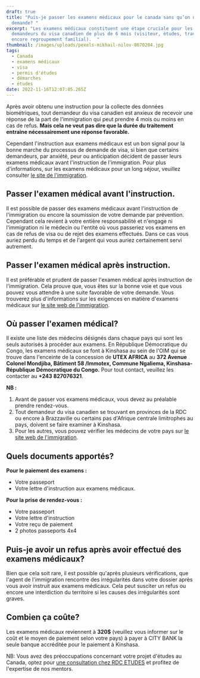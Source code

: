 ```yaml
---
draft: true
title: "Puis-je passer les examens médicaux pour le canada sans qu’on ne me le
  demande? "
excerpt: "Les examens médicaux constituent une étape cruciale pour les
  demandeurs du visa canadien de plus de 6 mois (visiteur, études, travail ou
  encore regroupement familial).  "
thumbnail: /images/uploads/pexels-mikhail-nilov-8670204.jpg
tags:
  - Canada
  - examens médicaux
  - visa
  - permis d'études
  - démarches
  - études
date: 2022-11-16T12:07:05.265Z
---
```

Après avoir obtenu une instruction pour la collecte des données biométriques, tout demandeur du visa canadien est anxieux de recevoir une réponse de la part de l'immigration qui peut prendre 4 mois ou moins en cas de refus. **Mais cela ne veut pas dire que la durée du traitement entraine nécessairement une réponse favorable.**

Cependant l'instruction aux examens médicaux est un bon signal pour la bonne marche du processus de demande de visa, si bien que certains demandeurs,  par anxiété, peur ou anticipation décident de passer leurs examens médicaux avant l'instruction de l'immigration. Pour plus d'informations, sur les examens médicaux pour un long séjour, veuillez consulter [le site de l'immigration](https://www.canada.ca/fr/immigration-refugies-citoyennete/services/demande/medical-police/examens-medicaux/exigences-residents-permanents.html).

## **Passer l'examen médical avant l'instruction.**

Il est possible de passer des examens médicaux avant l'instruction de l'immigration ou encore la soumission de votre demande par prévention. Cependant cela revient à votre entière responsabilité et n'engage ni l'immigration ni le médecin ou l'entité où vous passeriez vos examens en cas de refus de visa ou de rejet des examens effectués. Dans ce cas vous auriez perdu du temps et de l'argent qui vous auriez certainement servi autrement.

## **Passer l'examen médical après instruction.**

Il est préférable et prudent de passer l'examen médical après instruction de l'immigration. Cela prouve que, vous êtes sur la bonne voie et que vous pouvez vous attendre à une suite favorable de votre demande. Vous trouverez plus d'informations sur les exigences en matière d'examens médicaux sur [le site web de l'immigration](https://www.canada.ca/fr/immigration-refugies-citoyennete/nouvelles/avis/2022-dispensant-etrangers-emi.html).

## **Où passer l'examen médical?**

Il existe une liste des médecins désignés dans chaque pays qui sont les seuls autorisés à procéder aux examens. En République Démocratique du Congo, les examens médicaux se font à Kinshasa au sein de l'OIM qui se trouve dans l'enceinte de la concession de **UTEX AFRICA** au **372 Avenue Colonel Mondjiba, Bâtiment 58 /Immotex, Commune Ngaliema, Kinshasa- République Démocratique du Congo.** Pour tout contact, veuillez les contacter au **+243 827076321**.

**NB :** 

1. Avant de passer vos examens médicaux, vous devez au préalable prendre rendez-vous.
2. Tout demandeur du visa canadien se trouvant en provinces de la RDC ou encore à Brazzaville ou certains pas d'Afrique centrale limitrophes au pays, doivent se faire examiner à Kinshasa.
3. Pour les autres, vous pouvez vérifier les médecins de votre pays sur [le site web de l'immigration](https://secure.cic.gc.ca/pp-md/liste-md.aspx).

## **Quels documents apportés?**

**Pour le paiement des examens :**

* Votre passeport
* Votre lettre d'instruction aux examens médicaux.

**Pour la prise de rendez-vous :**

* Votre passeport
* Votre lettre d'instruction
* Votre reçu de paiement 
* 2 photos passeports 4x4

## Puis-je avoir un refus après avoir effectué des examens médicaux?

Bien que cela soit rare, il est possible qu'après plusieurs vérifications, que l'agent de l'immigration rencontre des irrégularités dans votre dossier après vous avoir instruit aux examens médicaux.  Cela peut susciter un refus ou encore une interdiction du territoire si les causes des irrégularités sont graves.

## **Combien ça coûte?**

Les examens médicaux reviennent à **320$** (veuillez vous informer sur le coût et le moyen de paiement selon votre pays) à payer à CITY BANK la seule banque accréditée pour le paiement à Kinshasa. 

NB: Vous avez des préoccupations concernant votre projet d'études au Canada, optez pour [une consultation chez RDC ETUDES](https://www.rdcetudes.com/assistance-process) et profitez de l'expertise de nos mentors.